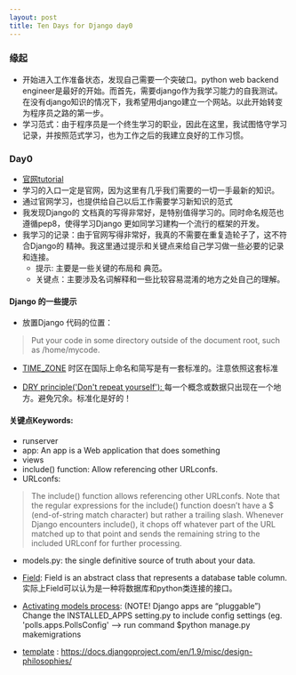 ```yaml
---
layout: post
title: Ten Days for Django day0  
---
```


### 缘起
- 开始进入工作准备状态，发现自己需要一个突破口。python web backend engineer是最好的开始。而首先，需要django作为我学习能力的自我测试。在没有django知识的情况下，我希望用django建立一个网站。以此开始转变为程序员之路的第一步。
- 学习范式：由于程序员是一个终生学习的职业，因此在这里，我试图恪守学习记录，并按照范式学习，也为工作之后的我建立良好的工作习惯。

### Day0
- [官网tutorial](https://docs.djangoproject.com/en/1.9/contents/)
- 学习的入口一定是官网，因为这里有几乎我们需要的一切一手最新的知识。
- 通过官网学习，也提供给自己以后工作需要学习新知识的范式
- 我发现Django的 文档真的写得非常好，是特别值得学习的。同时命名规范也遵循pep8，使得学习Django 更如同学习建构一个流行的框架的开发。
- 我学习的记录：由于官网写得非常好，我真的不需要在重复造轮子了，这不符合Django的 精神。我这里通过提示和关键点来给自己学习做一些必要的记录和连接。
    + 提示:  主要是一些关键的布局和 典范。
    + 关键点：主要涉及名词解释和一些比较容易混淆的地方之处自己的理解。

#### Django 的一些提示
- 放置Django 代码的位置：

> Put your code in some directory outside of the document root, such as /home/mycode. 

- [TIME_ZONE](https://en.wikipedia.org/wiki/List_of_tz_database_time_zones) 时区在国际上命名和简写是有一套标准的。注意依照这套标准

- [DRY principle('Don't repeat yourself'): ](https://docs.djangoproject.com/en/1.9/misc/design-philosophies/#dry)每一个概念或数据只出现在一个地方。避免冗余。标准化是好的！





#### 关键点Keywords:
- runserver
- app: An app is a Web application that does something
- views
- include() function: Allow referencing other URLconfs. 
- URLconfs: 

>The include() function allows referencing other URLconfs. Note that the regular expressions for the include() function doesn’t have a $ (end-of-string match character) but rather a trailing slash. Whenever Django encounters include(), it chops off whatever part of the URL matched up to that point and sends the remaining string to the included URLconf for further processing.


- models.py: the single definitive source of truth about your data.
- [Field](https://docs.djangoproject.com/en/1.9/ref/models/fields/#django.db.models.Field): Field is an abstract class that represents a database table column. 实际上Field可以认为是一种将数据库和python类连接的接口。 

- [Activating models process](https://docs.djangoproject.com/en/1.9/intro/tutorial02/): (NOTE! Django apps are “pluggable”) Change the INSTALLED_APPS setting.py to include config settings (eg. 'polls.apps.PollsConfig' --> run command $python manage.py makemigrations <appname>

- [template](https://docs.djangoproject.com/en/1.9/topics/templates/) : https://docs.djangoproject.com/en/1.9/misc/design-philosophies/

